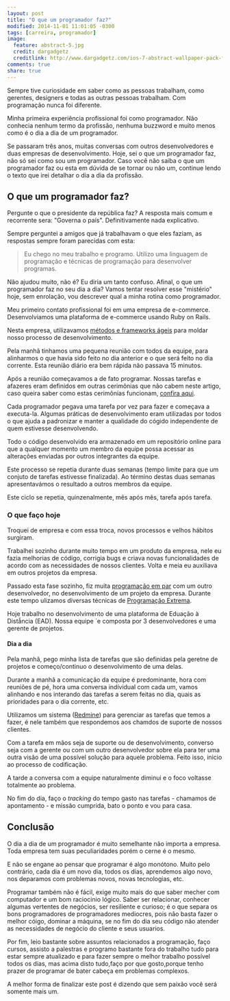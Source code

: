 ```yaml
---
layout: post
title: "O que um programador faz?"
modified: 2014-11-01 11:01:05 -0300
tags: [carreira, programador]
image:
  feature: abstract-5.jpg
  credit: dargadgetz
  creditlink: http://www.dargadgetz.com/ios-7-abstract-wallpaper-pack-for-iphone-5-and-ipod-touch-retina/
comments: true
share: true
---
```


Sempre tive curiosidade em saber como as pessoas trabalham, como gerentes, designers e todas as outras pessoas trabalham. Com programação nunca foi diferente.

Minha primeira experiência profissional foi como programador. Não conhecia nenhum termo da profissão, nenhuma buzzword e muito menos como é o dia a dia de um programador.

Se passaram três anos, muitas conversas com outros desenvolvedores e duas empresas de desenvolvimento. Hoje, sei o que um programador faz, não só sei como sou um programador. Caso você não saiba o que um programador faz ou esta em dúvida de se tornar ou não um, continue lendo o texto que irei detalhar o dia a dia da profissão.

## O que um programador faz?

Pergunte o que o presidente da república faz? A resposta mais comum e recorrente sera: "Governa o país". Definitivamente nada explicativo.

Sempre perguntei a amigos que já trabalhavam o que eles faziam, as respostas sempre foram parecidas com esta:

> Eu chego no meu trabalho e programo. Utilizo uma linguagem de programação e técnicas de programação para desenvolver programas.

Não ajudou muito, não é? Eu diria um tanto confuso. Afinal, o que um programador faz no seu dia a dia? Vamos tentar resolver esse "mistério" hoje, sem enrolação, vou descrever qual a minha rotina como programador.

Meu primeiro contato profissional foi em uma empresa de e-commerce. Desenvolviamos uma plataforma de e-commerce usando Ruby on Rails.

Nesta empresa, utilizavamos [métodos e frameworks ágeis](https://www.dropbox.com/s/ibl1b2lpn2giuzx/Gil%20Gomes.pdf) para moldar nosso processo de desenvolvimento.

Pela manhã tinhamos uma pequena reunião com todos da equipe, para alinharmos o que havia sido feito no dia anterior e o que será feito no dia corrente. Esta reunião diário era bem rápida não passava 15 minutos.

Após a reunião começavamos a de fato programar. Nossas tarefas e afazeres eram definidos em outras cerimônias que não cabem neste artigo, caso queira saber como estas cerimônias funcionam, [confira aqui](https://www.dropbox.com/s/ibl1b2lpn2giuzx/Gil%20Gomes.pdf).

Cada programador pegava uma tarefa por vez para fazer e começava a executa-la. Algumas práticas de desenvolvimento eram utilizadas por todos o que ajuda a padronizar e manter a qualidade do cógido independente de quem estivesse desenvolvendo.

Todo o código desenvolvido era armazenado em um repositório online para que a qualquer momento um membro da equipe possa acessar as alterações enviadas por outros integrantes da equipe.

Este processo se repetia durante duas semanas (tempo limite para que um conjuto de tarefas estivesse finalizada). Ao término destas duas semanas apresentavámos o resultado a outros membros da equipe.

Este ciclo se repetia, quinzenalmente, mês após mês, tarefa após tarefa.

### O que faço hoje

Troquei de empresa e com essa troca, novos processos e velhos hábitos surgiram.

Trabalhei sozinho durante muito tempo em um produto da empresa, nele eu fazia melhorias de código, corrigia bugs e criava novas funcionalidades de acordo com as necessidades de nossos clientes. Volta e meia eu auxiliava em outros projetos da empresa.

Passado esta fase sozinho, fiz muita [programação em par](http://www.devmedia.com.br/pair-programming-vantagens-e-desvantagens-da-programacao-em-par/30537) com um outro desenvolvedor, no desenvolvimento de um projeto da empresa. Durante este tempo ulizamos diversas técnicas de [Programação Extrema](https://www.dropbox.com/s/ibl1b2lpn2giuzx/Gil%20Gomes.pdf).

Hoje trabalho no desenvolvimento de uma plataforma de Eduação à Distẫncia (EAD). Nossa equipe ´e composta por 3 desenvolvedores e uma gerente de projetos.

#### Dia a dia

Pela manhã, pego minha lista de tarefas que são definidas pela geretne de projetos e começo/continuo o desenvolvimento de uma delas.

Durante a manhã a comunicação da equipe é predominante, hora com reuniões de pé, hora uma conversa indívidual com cada um, vamos alinhando e nos interando das tarefas a serem feitas no dia, quais as prioridades para o dia corrente, etc.

Utilizamos um sistema ([Redmine](http://www.redmine.org/)) para gerenciar as tarefas que temos a fazer, é nele também que respondemos aos chamdos de suporte de nossos clientes.

Com a tarefa em mãos seja de suporte ou de desenvolvimento, converso seja com a gerente ou com um outro desenvolvedor sobre ela para ter uma outra visão de uma possível solução para aquele problema. Feito isso, inicio ao processo de codificação.

A tarde a conversa com a equipe naturalmente diminui e o foco voltasse totalmente ao problema.

No fim do dia, faço o _tracking_ do tempo gasto nas tarefas - chamamos de apontamento - e missão cumprida, bato o ponto e vou para casa.

## Conclusão

O dia a dia de um programador é muito semelhante não importa a empresa. Toda empresa tem suas peculiaridades porém o cerne é o mesmo.

E não se engane ao pensar que programar é algo monótono. Muito pelo contrário, cada dia é um novo dia, todos os dias, aprendemos algo novo, nos deparamos com problemas novos, novas tecnologias, etc.

Programar também não é fácil, exige muito mais do que saber mecher com computador e um bom raciocinio lógico. Saber ser relacionar, conhecer algumas vertentes de negócios, ser resiliente e curioso; é o que separa os bons programadores de  programadores mediocres, pois não basta fazer o melhor cóigo, dominar a máquina, se no fim do dia seu código não atender as necessidades de negócio do cliente  e seus usuarios.

Por fim, leio bastante sobre assuntos relacionados a programação, faço cursos, assisto a palestras e programo bastante fora do trabalho tudo para estar sempre atualizado e para fazer sempre o melhor trabalho possível todos os dias, mas acima disto tudo,faço por que gosto,porque tenho prazer de programar de bater cabeça em problemas complexos.

A melhor forma de finalizar este post é dizendo que sem paixão você será somente mais um.
